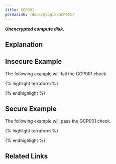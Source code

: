 ```yaml
---
title: GCP001
permalink: /docs/google/GCP001/
---
```


***Unencrypted compute disk.***

## Explanation





## Insecure Example

The following example will fail the GCP001 check.

{% highlight terraform %}



{% endhighlight %}

## Secure Example

The following example will pass the GCP001 check.

{% highlight terraform %}



{% endhighlight %}

## Related Links


